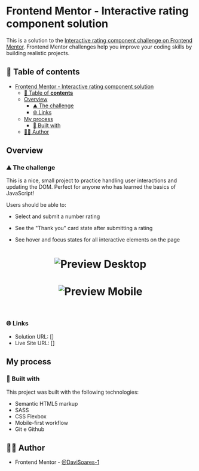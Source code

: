 # Frontend Mentor - Interactive rating component solution

This is a solution to the [Interactive rating component challenge on Frontend Mentor](https://www.frontendmentor.io/challenges/interactive-rating-component-koxpeBUmI). Frontend Mentor challenges help you improve your coding skills by building realistic projects. 

## 📑 Table of **contents**

- [Frontend Mentor - Interactive rating component solution](#frontend-mentor---interactive-rating-component-solution)
  - [📑 Table of **contents**](#-table-of-contents)
  - [Overview](#overview)
    - [⛰️ The challenge](#️-the-challenge)
    - [🌐 Links](#-links)
  - [My process](#my-process)
    - [🚀 Built with](#-built-with)
  - [👨‍💻 Author](#-author)

## Overview

### ⛰️ The challenge

This is a nice, small project to practice handling user interactions and updating the DOM. Perfect for anyone who has learned the basics of JavaScript!

Users should be able to:

- Select and submit a number rating

- See the "Thank you" card state after submitting a rating

- See hover and focus states for all interactive elements on the page

<h1 align="center">
    <img alt="Preview Desktop" title="Preview Desktop" src="" />
</h1>

<h1 align="center">
    <img alt="Preview Mobile" title="Preview Mobile" src="" />
</h1>

<br>

### 🌐 Links

- Solution URL: []
- Live Site URL: []

## My process

### 🚀 Built with

This project was built with the following technologies:

- Semantic HTML5 markup
- SASS
- CSS Flexbox
- Mobile-first workflow
- Git e Github

## 👨‍💻 Author

- Frontend Mentor - [@DaviSoares-1](https://www.frontendmentor.io/profile/DaviSoares-1)